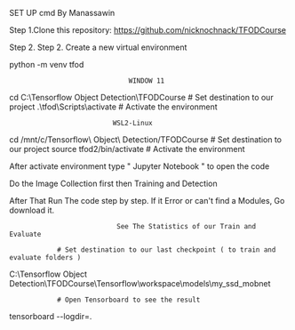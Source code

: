 SET UP cmd By Manassawin

Step 1.Clone this repository: https://github.com/nicknochnack/TFODCourse

Step 2. Step 2. Create a new virtual environment

python -m venv tfod
            


                                  WINDOW 11

cd C:\Tensorflow Object Detection\TFODCourse    # Set destination to our project
.\tfod\Scripts\activate                                              # Activate the environment


                              WSL2-Linux

cd /mnt/c/Tensorflow\ Object\ Detection/TFODCourse              # Set destination to our project
source tfod2/bin/activate                                                              # Activate the environment


After activate environment  type " Jupyter Notebook " to open the code

Do the Image Collection first then Training and Detection

After That Run The code step by step. If it Error or can't find a Modules, Go download it.

                               See The Statistics of our Train and Evaluate

                # Set destination to our last checkpoint ( to train and evaluate folders )
C:\Tensorflow Object Detection\TFODCourse\Tensorflow\workspace\models\my_ssd_mobnet

                # Open Tensorboard to see the result
tensorboard --logdir=.                                                                                                           
